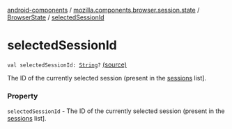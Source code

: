 [android-components](../../index.md) / [mozilla.components.browser.session.state](../index.md) / [BrowserState](index.md) / [selectedSessionId](./selected-session-id.md)

# selectedSessionId

`val selectedSessionId: `[`String`](https://kotlinlang.org/api/latest/jvm/stdlib/kotlin/-string/index.html)`?` [(source)](https://github.com/mozilla-mobile/android-components/blob/master/components/browser/state/src/main/java/mozilla/components/browser/session/state/BrowserState.kt#L15)

The ID of the currently selected session (present in the [sessions](sessions.md) list].

### Property

`selectedSessionId` - The ID of the currently selected session (present in the [sessions](sessions.md) list].